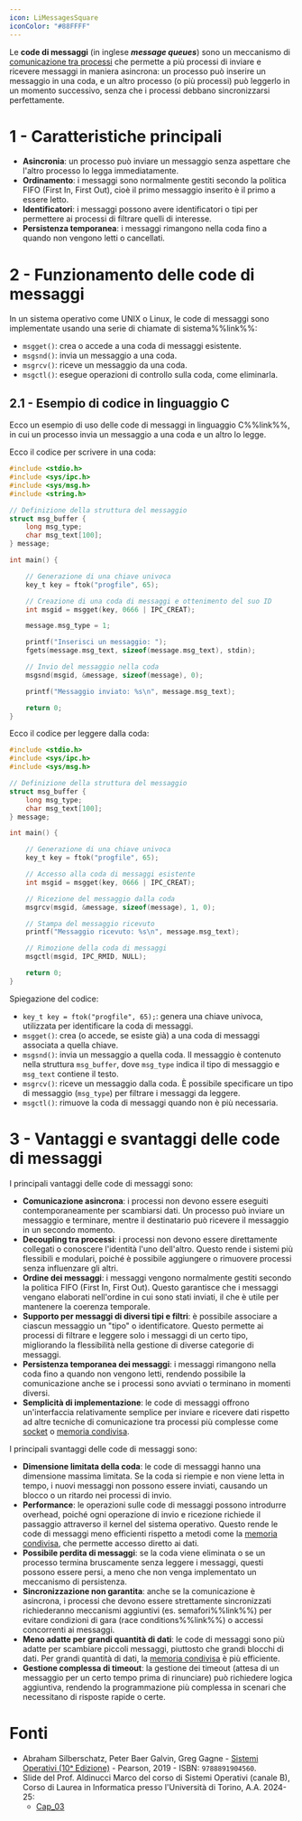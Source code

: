 ```yaml
---
icon: LiMessagesSquare
iconColor: "#88FFFF"
---
```

Le **code di messaggi** (in inglese _**message queues**_) sono un meccanismo di [comunicazione tra processi](Processi.md#7%20-%20Comunicazione%20tra%20processi%20(IPC)) che permette a più processi di inviare e ricevere messaggi in maniera asincrona: un processo può inserire un messaggio in una coda, e un altro processo (o più processi) può leggerlo in un momento successivo, senza che i processi debbano sincronizzarsi perfettamente.

# 1 - Caratteristiche principali

- **Asincronia**: un processo può inviare un messaggio senza aspettare che l'altro processo lo legga immediatamente.
- **Ordinamento**: i messaggi sono normalmente gestiti secondo la politica FIFO (First In, First Out), cioè il primo messaggio inserito è il primo a essere letto.
- **Identificatori**: i messaggi possono avere identificatori o tipi per permettere ai processi di filtrare quelli di interesse.
- **Persistenza temporanea**: i messaggi rimangono nella coda fino a quando non vengono letti o cancellati.

# 2 - Funzionamento delle code di messaggi

In un sistema operativo come UNIX o Linux, le code di messaggi sono implementate usando una serie di chiamate di sistema%%link%%:
- `msgget()`: crea o accede a una coda di messaggi esistente.
- `msgsnd()`: invia un messaggio a una coda.
- `msgrcv()`: riceve un messaggio da una coda.
- `msgctl()`: esegue operazioni di controllo sulla coda, come eliminarla.

## 2.1 - Esempio di codice in linguaggio C

Ecco un esempio di uso delle code di messaggi in linguaggio C%%link%%, in cui un processo invia un messaggio a una coda e un altro lo legge.

Ecco il codice per scrivere in una coda:

```c
#include <stdio.h>
#include <sys/ipc.h>
#include <sys/msg.h>
#include <string.h>

// Definizione della struttura del messaggio
struct msg_buffer {
    long msg_type;
    char msg_text[100];
} message;

int main() {

    // Generazione di una chiave univoca
    key_t key = ftok("progfile", 65);

    // Creazione di una coda di messaggi e ottenimento del suo ID
    int msgid = msgget(key, 0666 | IPC_CREAT);

    message.msg_type = 1;

    printf("Inserisci un messaggio: ");
    fgets(message.msg_text, sizeof(message.msg_text), stdin);

    // Invio del messaggio nella coda
    msgsnd(msgid, &message, sizeof(message), 0);

    printf("Messaggio inviato: %s\n", message.msg_text);

    return 0;
}
```

Ecco il codice per leggere dalla coda:

```c
#include <stdio.h>
#include <sys/ipc.h>
#include <sys/msg.h>

// Definizione della struttura del messaggio
struct msg_buffer {
    long msg_type;
    char msg_text[100];
} message;

int main() {

    // Generazione di una chiave univoca
    key_t key = ftok("progfile", 65);

    // Accesso alla coda di messaggi esistente
    int msgid = msgget(key, 0666 | IPC_CREAT);

    // Ricezione del messaggio dalla coda
    msgrcv(msgid, &message, sizeof(message), 1, 0);

    // Stampa del messaggio ricevuto
    printf("Messaggio ricevuto: %s\n", message.msg_text);

    // Rimozione della coda di messaggi
    msgctl(msgid, IPC_RMID, NULL);

    return 0;
}
```

Spiegazione del codice:
- `key_t key = ftok("progfile", 65);`: genera una chiave univoca, utilizzata per identificare la coda di messaggi.
- `msgget()`: crea (o accede, se esiste già) a una coda di messaggi associata a quella chiave.
- `msgsnd()`: invia un messaggio a quella coda. Il messaggio è contenuto nella struttura `msg_buffer`, dove `msg_type` indica il tipo di messaggio e `msg_text` contiene il testo.
- `msgrcv()`: riceve un messaggio dalla coda. È possibile specificare un tipo di messaggio (`msg_type`) per filtrare i messaggi da leggere.
- `msgctl()`: rimuove la coda di messaggi quando non è più necessaria.

# 3 - Vantaggi e svantaggi delle code di messaggi

I principali vantaggi delle code di messaggi sono:
- **Comunicazione asincrona**: i processi non devono essere eseguiti contemporaneamente per scambiarsi dati. Un processo può inviare un messaggio e terminare, mentre il destinatario può ricevere il messaggio in un secondo momento.
- **Decoupling tra processi**: i processi non devono essere direttamente collegati o conoscere l'identità l'uno dell'altro. Questo rende i sistemi più flessibili e modulari, poiché è possibile aggiungere o rimuovere processi senza influenzare gli altri.
- **Ordine dei messaggi**: i messaggi vengono normalmente gestiti secondo la politica FIFO (First In, First Out). Questo garantisce che i messaggi vengano elaborati nell'ordine in cui sono stati inviati, il che è utile per mantenere la coerenza temporale.
- **Supporto per messaggi di diversi tipi e filtri**: è possibile associare a ciascun messaggio un "tipo" o identificatore. Questo permette ai processi di filtrare e leggere solo i messaggi di un certo tipo, migliorando la flessibilità nella gestione di diverse categorie di messaggi.
- **Persistenza temporanea dei messaggi**: i messaggi rimangono nella coda fino a quando non vengono letti, rendendo possibile la comunicazione anche se i processi sono avviati o terminano in momenti diversi.
- **Semplicità di implementazione**: le code di messaggi offrono un'interfaccia relativamente semplice per inviare e ricevere dati rispetto ad altre tecniche di comunicazione tra processi più complesse come [socket](Socket.md) o [memoria condivisa](Memoria%20condivisa.md).

I principali svantaggi delle code di messaggi sono:
- **Dimensione limitata della coda**: le code di messaggi hanno una dimensione massima limitata. Se la coda si riempie e non viene letta in tempo, i nuovi messaggi non possono essere inviati, causando un blocco o un ritardo nei processi di invio.
- **Performance**: le operazioni sulle code di messaggi possono introdurre overhead, poiché ogni operazione di invio e ricezione richiede il passaggio attraverso il kernel del sistema operativo. Questo rende le code di messaggi meno efficienti rispetto a metodi come la [memoria condivisa](Memoria%20condivisa.md), che permette accesso diretto ai dati.
- **Possibile perdita di messaggi**: se la coda viene eliminata o se un processo termina bruscamente senza leggere i messaggi, questi possono essere persi, a meno che non venga implementato un meccanismo di persistenza.
- **Sincronizzazione non garantita**: anche se la comunicazione è asincrona, i processi che devono essere strettamente sincronizzati richiederanno meccanismi aggiuntivi (es. semafori%%link%%) per evitare condizioni di gara (race conditions%%link%%) o accessi concorrenti ai messaggi.
- **Meno adatte per grandi quantità di dati**: le code di messaggi sono più adatte per scambiare piccoli messaggi, piuttosto che grandi blocchi di dati. Per grandi quantità di dati, la [memoria condivisa](Memoria%20condivisa.md) è più efficiente.
- **Gestione complessa di timeout**: la gestione dei timeout (attesa di un messaggio per un certo tempo prima di rinunciare) può richiedere logica aggiuntiva, rendendo la programmazione più complessa in scenari che necessitano di risposte rapide o certe.

# Fonti

- Abraham Silberschatz, Peter Baer Galvin, Greg Gagne - [Sistemi Operativi (10ᵃ Edizione)](https://he.pearson.it/catalogo/1099) - Pearson, 2019 - ISBN: `9788891904560`.
- Slide del Prof. Aldinucci Marco del corso di Sistemi Operativi (canale B), Corso di Laurea in Informatica presso l'Università di Torino, A.A. 2024-25:
	- [Cap_03](https://informatica.i-learn.unito.it/mod/resource/view.php?id=253884)
